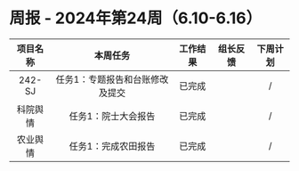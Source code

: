 
# 周报 - 2024年第24周（6.10-6.16）


|  项目名称  | 本周任务 | 工作结果 | 组长反馈 |  下周计划| 
|:----------:|:--------:|:--------:|:--------:|:--------:|
|  242-SJ       | 任务1：专题报告和台账修改及提交    | 已完成      |       | /      |
|  科院舆情 | 任务1：院士大会报告        | 已完成      |       |/       |
|  农业舆情       | 任务1：完成农田报告    | 已完成      |       |    /|
